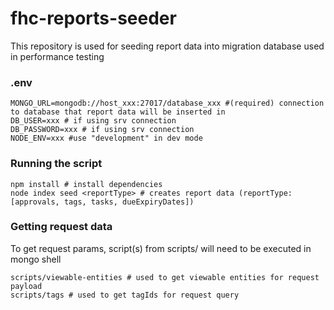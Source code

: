 # fhc-reports-seeder

This repository is used for seeding report data into migration database used in performance testing

### .env

```
MONGO_URL=mongodb://host_xxx:27017/database_xxx #(required) connection to database that report data will be inserted in
DB_USER=xxx # if using srv connection
DB_PASSWORD=xxx # if using srv connection
NODE_ENV=xxx #use "development" in dev mode
```

### Running the script

```
npm install # install dependencies
node index seed <reportType> # creates report data (reportType: [approvals, tags, tasks, dueExpiryDates])
```

### Getting request data

To get request params, script(s) from scripts/ will need to be executed in mongo shell

```
scripts/viewable-entities # used to get viewable entities for request payload
scripts/tags # used to get tagIds for request query
```
